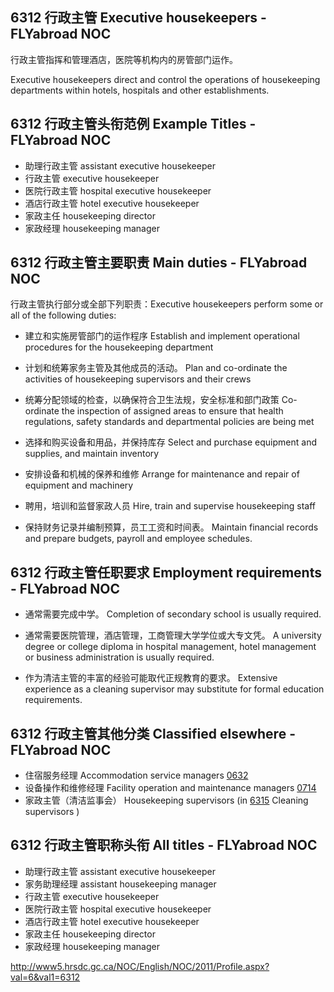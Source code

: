 ## 6312 行政主管 Executive housekeepers - FLYabroad NOC

行政主管指挥和管理酒店，医院等机构内的房管部门运作。

Executive housekeepers direct and control the operations of housekeeping departments within hotels, hospitals and other establishments.

## 6312 行政主管头衔范例 Example Titles - FLYabroad NOC

* 助理行政主管 assistant executive housekeeper
* 行政主管 executive housekeeper
* 医院行政主管 hospital executive housekeeper
* 酒店行政主管 hotel executive housekeeper
* 家政主任 housekeeping director
* 家政经理 housekeeping manager

## 6312 行政主管主要职责 Main duties - FLYabroad NOC

行政主管执行部分或全部下列职责：Executive housekeepers perform some or all of the following duties:

* 建立和实施房管部门的运作程序
Establish and implement operational procedures for the housekeeping department

* 计划和统筹家务主管及其他成员的活动。
Plan and co-ordinate the activities of housekeeping supervisors and their crews

* 统筹分配领域的检查，以确保符合卫生法规，安全标准和部门政策
Co-ordinate the inspection of assigned areas to ensure that health regulations, safety standards and departmental policies are being met

* 选择和购买设备和用品，并保持库存
Select and purchase equipment and supplies, and maintain inventory

* 安排设备和机械的保养和维修
Arrange for maintenance and repair of equipment and machinery

* 聘用，培训和监督家政人员
Hire, train and supervise housekeeping staff

* 保持财务记录并编制预算，员工工资和时间表。
Maintain financial records and prepare budgets, payroll and employee schedules.

## 6312 行政主管任职要求 Employment requirements - FLYabroad NOC

* 通常需要完成中学。
Completion of secondary school is usually required.

* 通常需要医院管理，酒店管理，工商管理大学学位或大专文凭。
A university degree or college diploma in hospital management, hotel management or business administration is usually required.

* 作为清洁主管的丰富的经验可能取代正规教育的要求。
Extensive experience as a cleaning supervisor may substitute for formal education requirements.

## 6312 行政主管其他分类 Classified elsewhere - FLYabroad NOC

* 住宿服务经理 Accommodation service managers [0632](0632)
* 设备操作和维修经理 Facility operation and maintenance managers [0714](0714)
* 家政主管（清洁监事会） Housekeeping supervisors (in [6315](6315) Cleaning supervisors )

## 6312 行政主管职称头衔 All titles - FLYabroad NOC

* 助理行政主管 assistant executive housekeeper
* 家务助理经理 assistant housekeeping manager
* 行政主管 executive housekeeper
* 医院行政主管 hospital executive housekeeper
* 酒店行政主管 hotel executive housekeeper
* 家政主任 housekeeping director
* 家政经理 housekeeping manager

http://www5.hrsdc.gc.ca/NOC/English/NOC/2011/Profile.aspx?val=6&val1=6312